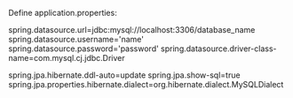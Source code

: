 Define application.properties:

spring.datasource.url=jdbc:mysql://localhost:3306/database_name
spring.datasource.username='name'
spring.datasource.password='password'
spring.datasource.driver-class-name=com.mysql.cj.jdbc.Driver

spring.jpa.hibernate.ddl-auto=update
spring.jpa.show-sql=true
spring.jpa.properties.hibernate.dialect=org.hibernate.dialect.MySQLDialect
